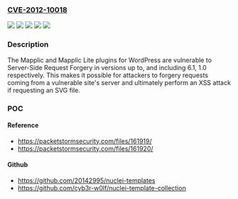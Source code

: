 ### [CVE-2012-10018](https://cve.mitre.org/cgi-bin/cvename.cgi?name=CVE-2012-10018)
![](https://img.shields.io/static/v1?label=Product&message=Mapplic%20-%20Custom%20Interactive%20Map%20WordPress%20Plugin&color=blue)
![](https://img.shields.io/static/v1?label=Product&message=Mapplic%20Lite&color=blue)
![](https://img.shields.io/static/v1?label=Version&message=*%3C%201.0.1%20&color=brighgreen)
![](https://img.shields.io/static/v1?label=Version&message=*%3C%206.2%20&color=brighgreen)
![](https://img.shields.io/static/v1?label=Vulnerability&message=CWE-918%20Server-Side%20Request%20Forgery%20(SSRF)&color=brighgreen)

### Description

The Mapplic and Mapplic Lite plugins for WordPress are vulnerable to Server-Side Request Forgery in versions up to, and including 6.1, 1.0 respectively. This makes it possible for attackers to forgery requests coming from a vulnerable site's server and ultimately perform an XSS attack if requesting an SVG file.

### POC

#### Reference
- https://packetstormsecurity.com/files/161919/
- https://packetstormsecurity.com/files/161920/

#### Github
- https://github.com/20142995/nuclei-templates
- https://github.com/cyb3r-w0lf/nuclei-template-collection

